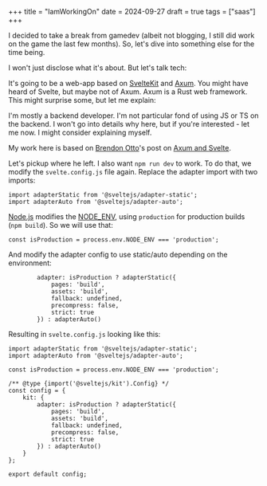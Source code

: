 +++
title = "IamWorkingOn"
date = 2024-09-27
draft = true
tags = ["saas"]
+++

I decided to take a break from gamedev (albeit not blogging, I still did work on the game the last few months). So, let's dive into something else for the time being.

I won't just disclose what it's about. But let's talk tech: 

It's going to be a web-app based on [SvelteKit] and [Axum]. You might have heard of Svelte, but maybe not of Axum. Axum is a Rust web framework. This might surprise some, but let me explain: 

I'm mostly a backend developer. I'm not particular fond of using JS or TS on the backend. I won't go into details why here, but if you're interested - let me now. I might consider explaining myself.

My work here is based on [Brendon Otto](https://www.brendonotto.com/)'s post on [Axum and Svelte](https://www.brendonotto.com/posts/hello-world-with-axum-and-svelte).

Let's pickup where he left. I also want `npm run dev` to work. To do that, we modify the `svelte.config.js` file again. Replace the adapter import with two imports:
```JS
import adapterStatic from '@sveltejs/adapter-static';
import adapterAuto from '@sveltejs/adapter-auto';
```

[Node.js](https://nodejs.org/) modifies the [NODE_ENV](https://nodejs.org/en/learn/getting-started/nodejs-the-difference-between-development-and-production), using `production` for production builds (`npm build`). So we will use that:
```JS
const isProduction = process.env.NODE_ENV === 'production';
```

And modify the adapter config to use static/auto depending on the environment:
```JS
        adapter: isProduction ? adapterStatic({
			pages: 'build',
			assets: 'build',
			fallback: undefined,
			precompress: false,
			strict: true
		}) : adapterAuto()
```

Resulting in `svelte.config.js` looking like this:
```JS
import adapterStatic from '@sveltejs/adapter-static';
import adapterAuto from '@sveltejs/adapter-auto';

const isProduction = process.env.NODE_ENV === 'production';

/** @type {import('@sveltejs/kit').Config} */
const config = {
	kit: {
        adapter: isProduction ? adapterStatic({
			pages: 'build',
			assets: 'build',
			fallback: undefined,
			precompress: false,
			strict: true
		}) : adapterAuto()
	}
};

export default config;
```

[SvelteKit]: https://kit.svelte.dev/
[Axum]: https://github.com/tokio-rs/axum
